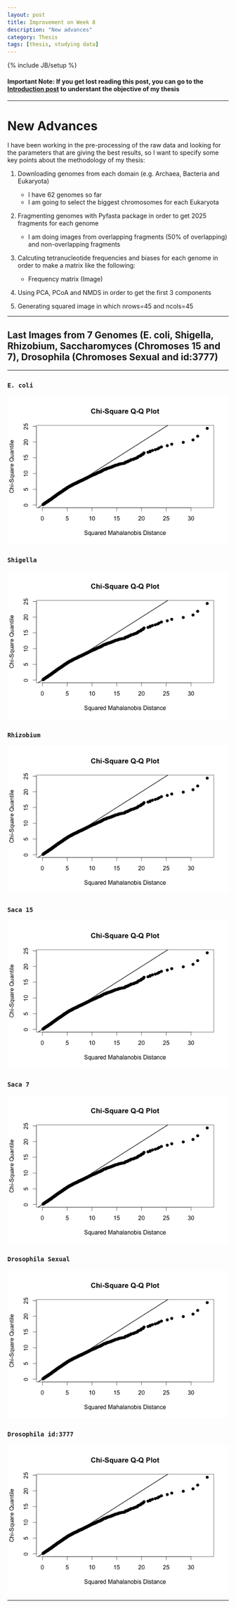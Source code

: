 ```yaml
---
layout: post
title: Improvement on Week 8
description: "New advances"
category: Thesis
tags: [thesis, studying data]
---
```


{% include JB/setup %}

#### Important Note: If you get lost reading this post, you can go to the [Introduction post](http://kamynz.github.io/thesis/2015/07/30/Introduction-of-Thesis/) to understant the objective of my thesis

------

# New Advances

I have been working in the pre-processing of the raw data and looking for the parameters that are giving the best results, so I
want to specify some key points about the methodology of my thesis:

1. Downloading genomes from each domain (e.g. Archaea, Bacteria and Eukaryota)

    * I have 62 genomes so far
    * I am going to select the biggest chromosomes for each Eukaryota

2. Fragmenting genomes with Pyfasta package in order to get 2025 fragments for each genome

    * I am doing images from overlapping fragments (50% of overlapping) and non-overlapping fragments

3. Calcuting tetranucleotide frequencies and biases for each genome in order to make a matrix like the following:

    * Frequency matrix (Image)

4. Using PCA, PCoA and NMDS in order to get the first 3 components

5. Generating squared image in which nrows=45 and ncols=45

------

## Last Images from 7 Genomes (E. coli, Shigella, Rhizobium, Saccharomyces (Chromoses 15 and 7), Drosophila (Chromoses Sexual and id:3777)

------------

### ``E. coli``

![center](/Figs/Semana4/Ecoli/Ecoli_MardiaTest_qqplot.png)

### ``Shigella``

![center](/Figs/Semana4/Ecoli/Ecoli_MardiaTest_qqplot.png)


### ``Rhizobium``

![center](/Figs/Semana4/Ecoli/Ecoli_MardiaTest_qqplot.png)

### ``Saca 15``

![center](/Figs/Semana4/Ecoli/Ecoli_MardiaTest_qqplot.png)

### ``Saca 7``

![center](/Figs/Semana4/Ecoli/Ecoli_MardiaTest_qqplot.png)

### ``Drosophila Sexual``

![center](/Figs/Semana4/Ecoli/Ecoli_MardiaTest_qqplot.png)

### ``Drosophila id:3777``

![center](/Figs/Semana4/Ecoli/Ecoli_MardiaTest_qqplot.png)








------
